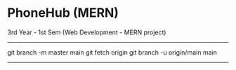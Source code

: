 # PhoneHub (MERN)

3rd Year - 1st Sem (Web Development - MERN project)

---

git branch -m master main
git fetch origin
git branch -u origin/main main

---
